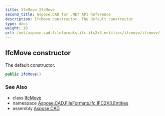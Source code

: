 ```yaml
---
title: IfcMove.IfcMove
second_title: Aspose.CAD for .NET API Reference
description: IfcMove constructor. The default constructor
type: docs
weight: 10
url: /net/aspose.cad.fileformats.ifc.ifc2x3.entities/ifcmove/ifcmove/
---
```

## IfcMove constructor

The default constructor.

```csharp
public IfcMove()
```

### See Also

* class [IfcMove](../)
* namespace [Aspose.CAD.FileFormats.Ifc.IFC2X3.Entities](../../ifcmove/)
* assembly [Aspose.CAD](../../../)



